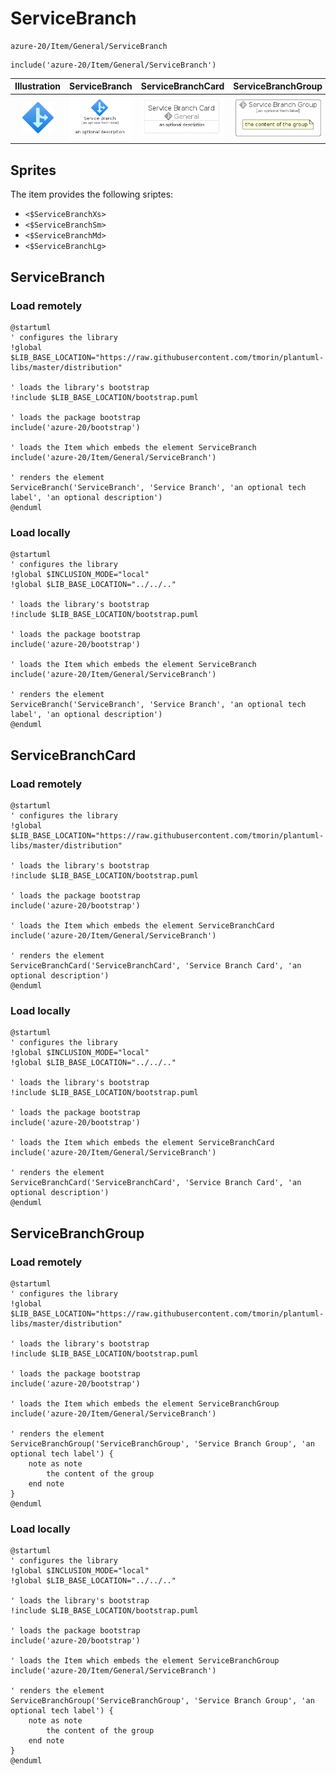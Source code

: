 # ServiceBranch


```text
azure-20/Item/General/ServiceBranch
```

```text
include('azure-20/Item/General/ServiceBranch')
```



| Illustration | ServiceBranch | ServiceBranchCard | ServiceBranchGroup |
| :---: | :---: | :---: | :---: |
| ![illustration for Illustration](../../../azure-20/Item/General/ServiceBranch.png) | ![illustration for ServiceBranch](../../../azure-20/Item/General/ServiceBranch.Local.png) | ![illustration for ServiceBranchCard](../../../azure-20/Item/General/ServiceBranchCard.Local.png) | ![illustration for ServiceBranchGroup](../../../azure-20/Item/General/ServiceBranchGroup.Local.png) |



## Sprites
The item provides the following sriptes:

- `<$ServiceBranchXs>`
- `<$ServiceBranchSm>`
- `<$ServiceBranchMd>`
- `<$ServiceBranchLg>`





## ServiceBranch

### Load remotely
```plantuml
@startuml
' configures the library
!global $LIB_BASE_LOCATION="https://raw.githubusercontent.com/tmorin/plantuml-libs/master/distribution"

' loads the library's bootstrap
!include $LIB_BASE_LOCATION/bootstrap.puml

' loads the package bootstrap
include('azure-20/bootstrap')

' loads the Item which embeds the element ServiceBranch
include('azure-20/Item/General/ServiceBranch')

' renders the element
ServiceBranch('ServiceBranch', 'Service Branch', 'an optional tech label', 'an optional description')
@enduml
```

### Load locally
```plantuml
@startuml
' configures the library
!global $INCLUSION_MODE="local"
!global $LIB_BASE_LOCATION="../../.."

' loads the library's bootstrap
!include $LIB_BASE_LOCATION/bootstrap.puml

' loads the package bootstrap
include('azure-20/bootstrap')

' loads the Item which embeds the element ServiceBranch
include('azure-20/Item/General/ServiceBranch')

' renders the element
ServiceBranch('ServiceBranch', 'Service Branch', 'an optional tech label', 'an optional description')
@enduml
```

## ServiceBranchCard

### Load remotely
```plantuml
@startuml
' configures the library
!global $LIB_BASE_LOCATION="https://raw.githubusercontent.com/tmorin/plantuml-libs/master/distribution"

' loads the library's bootstrap
!include $LIB_BASE_LOCATION/bootstrap.puml

' loads the package bootstrap
include('azure-20/bootstrap')

' loads the Item which embeds the element ServiceBranchCard
include('azure-20/Item/General/ServiceBranch')

' renders the element
ServiceBranchCard('ServiceBranchCard', 'Service Branch Card', 'an optional description')
@enduml
```

### Load locally
```plantuml
@startuml
' configures the library
!global $INCLUSION_MODE="local"
!global $LIB_BASE_LOCATION="../../.."

' loads the library's bootstrap
!include $LIB_BASE_LOCATION/bootstrap.puml

' loads the package bootstrap
include('azure-20/bootstrap')

' loads the Item which embeds the element ServiceBranchCard
include('azure-20/Item/General/ServiceBranch')

' renders the element
ServiceBranchCard('ServiceBranchCard', 'Service Branch Card', 'an optional description')
@enduml
```

## ServiceBranchGroup

### Load remotely
```plantuml
@startuml
' configures the library
!global $LIB_BASE_LOCATION="https://raw.githubusercontent.com/tmorin/plantuml-libs/master/distribution"

' loads the library's bootstrap
!include $LIB_BASE_LOCATION/bootstrap.puml

' loads the package bootstrap
include('azure-20/bootstrap')

' loads the Item which embeds the element ServiceBranchGroup
include('azure-20/Item/General/ServiceBranch')

' renders the element
ServiceBranchGroup('ServiceBranchGroup', 'Service Branch Group', 'an optional tech label') {
    note as note
        the content of the group
    end note
}
@enduml
```

### Load locally
```plantuml
@startuml
' configures the library
!global $INCLUSION_MODE="local"
!global $LIB_BASE_LOCATION="../../.."

' loads the library's bootstrap
!include $LIB_BASE_LOCATION/bootstrap.puml

' loads the package bootstrap
include('azure-20/bootstrap')

' loads the Item which embeds the element ServiceBranchGroup
include('azure-20/Item/General/ServiceBranch')

' renders the element
ServiceBranchGroup('ServiceBranchGroup', 'Service Branch Group', 'an optional tech label') {
    note as note
        the content of the group
    end note
}
@enduml
```

